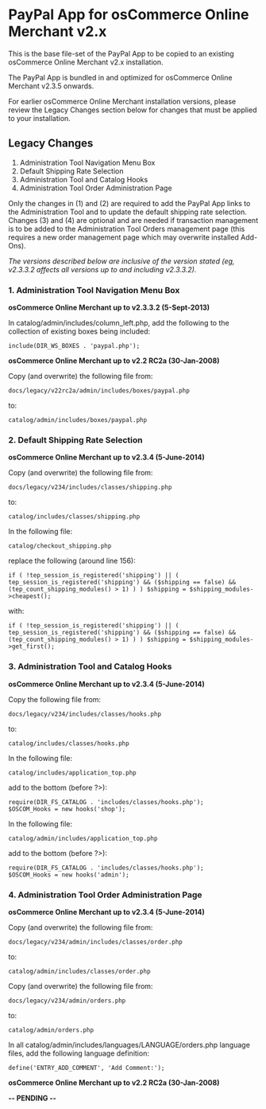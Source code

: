 # PayPal App for osCommerce Online Merchant v2.x

This is the base file-set of the PayPal App to be copied to an existing osCommerce Online Merchant v2.x installation.

The PayPal App is bundled in and optimized for osCommerce Online Merchant v2.3.5 onwards.

For earlier osCommerce Online Merchant installation versions, please review the Legacy Changes section below for changes that must be applied to your installation.

## Legacy Changes

1. Administration Tool Navigation Menu Box
2. Default Shipping Rate Selection
3. Administration Tool and Catalog Hooks
4. Administration Tool Order Administration Page

Only the changes in (1) and (2) are required to add the PayPal App links to the Administration Tool and to update the default shipping rate selection. Changes (3) and (4) are optional and are needed if transaction management is to be added to the Administration Tool Orders management page (this requires a new order management page which may overwrite installed Add-Ons).

_The versions described below are inclusive of the version stated (eg, v2.3.3.2 affects all versions up to and including v2.3.3.2)._

### 1. Administration Tool Navigation Menu Box

**osCommerce Online Merchant up to v2.3.3.2 (5-Sept-2013)**

In catalog/admin/includes/column_left.php, add the following to the collection of existing boxes being included:

    include(DIR_WS_BOXES . 'paypal.php');

**osCommerce Online Merchant up to v2.2 RC2a (30-Jan-2008)**

Copy (and overwrite) the following file from:

    docs/legacy/v22rc2a/admin/includes/boxes/paypal.php

to:

    catalog/admin/includes/boxes/paypal.php

### 2. Default Shipping Rate Selection

**osCommerce Online Merchant up to v2.3.4 (5-June-2014)**

Copy (and overwrite) the following file from:

    docs/legacy/v234/includes/classes/shipping.php

to:

    catalog/includes/classes/shipping.php

In the following file:

    catalog/checkout_shipping.php

replace the following (around line 156):

    if ( !tep_session_is_registered('shipping') || ( tep_session_is_registered('shipping') && ($shipping == false) && (tep_count_shipping_modules() > 1) ) ) $shipping = $shipping_modules->cheapest();

with:

    if ( !tep_session_is_registered('shipping') || ( tep_session_is_registered('shipping') && ($shipping == false) && (tep_count_shipping_modules() > 1) ) ) $shipping = $shipping_modules->get_first();

### 3. Administration Tool and Catalog Hooks

**osCommerce Online Merchant up to v2.3.4 (5-June-2014)**

Copy the following file from:

    docs/legacy/v234/includes/classes/hooks.php

to:

    catalog/includes/classes/hooks.php

In the following file:

    catalog/includes/application_top.php

add to the bottom (before ?>):

    require(DIR_FS_CATALOG . 'includes/classes/hooks.php');
    $OSCOM_Hooks = new hooks('shop');

In the following file:

    catalog/admin/includes/application_top.php

add to the bottom (before ?>):

    require(DIR_FS_CATALOG . 'includes/classes/hooks.php');
    $OSCOM_Hooks = new hooks('admin');

### 4. Administration Tool Order Administration Page

**osCommerce Online Merchant up to v2.3.4 (5-June-2014)**

Copy (and overwrite) the following file from:

    docs/legacy/v234/admin/includes/classes/order.php

to:

    catalog/admin/includes/classes/order.php

Copy (and overwrite) the following file from:

    docs/legacy/v234/admin/orders.php

to:

    catalog/admin/orders.php

In all catalog/admin/includes/languages/LANGUAGE/orders.php language files, add the following language definition:

    define('ENTRY_ADD_COMMENT', 'Add Comment:');

**osCommerce Online Merchant up to v2.2 RC2a (30-Jan-2008)**

**-- PENDING --**
